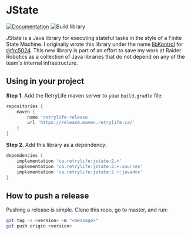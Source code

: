 # JState 

[![Documentation](https://img.shields.io/badge/-documentation-blue)](https://ewpratten.retrylife.ca/jstate) ![Build library](https://github.com/Ewpratten/jstate/workflows/Build%20library/badge.svg)

JState is a Java library for executing stateful tasks in the style of a Finite State Machine. I originally wrote this library under the name [libKontrol](https://github.com/frc5024/lib5k/tree/master/libKontrol) for [@frc5024](https://github.com/frc5024). This new library is part of an effort to save my work at Raider Robotics as a collection of Java libraries that do not depend on any of the team's internal infrastructure.

## Using in your project

**Step 1.** Add the RetryLife maven server to your `build.gradle` file:

```groovy
repositories {
    maven { 
        name 'retrylife-release'
        url 'https://release.maven.retrylife.ca/' 
    }
}
```

**Step 2.** Add this library as a dependency:

```groovy
dependencies {
    implementation 'ca.retrylife:jstate:2.+'
    implementation 'ca.retrylife:jstate:2.+:sources'
    implementation 'ca.retrylife:jstate:2.+:javadoc'
}
```

## How to push a release

Pushing a release is simple. Clone this repo, go to master, and run:

```sh
git tag -a <version> -m "<message>"
git push origin <version>
```

